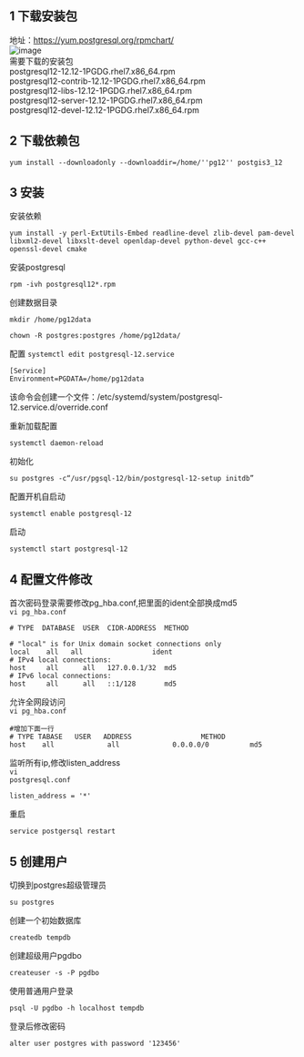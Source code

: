 ## 1 下载安装包
地址：https://yum.postgresql.org/rpmchart/ <br />
![image](https://github.com/Miss001/postgresql/assets/100106330/2a0dba5f-affd-40c1-9509-135e3770df1b) <br />
需要下载的安装包 <br />
postgresql12-12.12-1PGDG.rhel7.x86_64.rpm <br />
postgresql12-contrib-12.12-1PGDG.rhel7.x86_64.rpm <br />
postgresql12-libs-12.12-1PGDG.rhel7.x86_64.rpm <br />
postgresql12-server-12.12-1PGDG.rhel7.x86_64.rpm <br />
postgresql12-devel-12.12-1PGDG.rhel7.x86_64.rpm <br />

## 2 下载依赖包
```
yum install --downloadonly --downloaddir=/home/''pg12'' postgis3_12
```
## 3 安装
安装依赖
```
yum install -y perl-ExtUtils-Embed readline-devel zlib-devel pam-devel libxml2-devel libxslt-devel openldap-devel python-devel gcc-c++ openssl-devel cmake
```
安装postgresql
```
rpm -ivh postgresql12*.rpm
```
创建数据目录
```
mkdir /home/pg12data

chown -R postgres:postgres /home/pg12data/
```
配置
<code>systemctl edit postgresql-12.service</code>
```
[Service]
Environment=PGDATA=/home/pg12data
```
该命令会创建一个文件：/etc/systemd/system/postgresql-12.service.d/override.conf

重新加载配置
```
systemctl daemon-reload
```
初始化
```
su postgres -c“/usr/pgsql-12/bin/postgresql-12-setup initdb”
```
配置开机自启动
```
systemctl enable postgresql-12
```
启动
```
systemctl start postgresql-12
```
## 4 配置文件修改
首次密码登录需要修改pg_hba.conf,把里面的ident全部换成md5 <br />
<code>vi pg_hba.conf</code>
```
# TYPE  DATABASE  USER  CIDR-ADDRESS  METHOD

# "local" is for Unix domain socket connections only
local    all   all                 ident
# IPv4 local connections:
host     all      all   127.0.0.1/32  md5
# IPv6 local connections:
host     all      all   ::1/128       md5
```
允许全网段访问 <br />
<code>vi pg_hba.conf</code>
```
#增加下面一行
# TYPE TABASE   USER   ADDRESS                 METHOD
host    all             all             0.0.0.0/0          md5
```

监听所有ip,修改listen_address <br />
<code>vi postgresql.conf</code>
```
listen_address = '*'
```

重启
```
service postgersql restart
```

## 5 创建用户
切换到postgres超级管理员
```
su postgres
```
创建一个初始数据库
```
createdb tempdb
```
创建超级用户pgdbo
```
createuser -s -P pgdbo
```
使用普通用户登录
```
psql -U pgdbo -h localhost tempdb
```
登录后修改密码
```
alter user postgres with password '123456'
```
